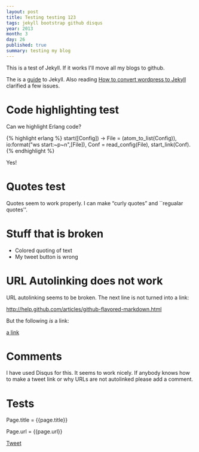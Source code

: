 ```yaml
---
layout: post
title: Testing testing 123
tags: jekyll bootstrap github disqus
year: 2013
month: 3
day: 26
published: true
summary: testing my blog
---
```


This is a test of Jekyll. If it works I'll move all my blogs to github.

The is a <a href="http://cobyism.com/jekyll/docs/home/">guide</a> to Jekyll. Also
reading <a href="http://paulstamatiou.com/how-to-wordpress-to-jekyll">How to convert
wordpress to Jekyll</a> clarified a few issues.

Code highlighting test
======================

Can we highlight Erlang code?

{% highlight erlang %}
start([Config]) ->
    File = (atom_to_list(Config)),
    io:format("ws start:~p~n",[File]),
    Conf = read_config(File),
    start_link(Conf).
{% endhighlight %}

Yes!


Quotes test
===========

Quotes seem to work properly. I can make &ldquo;curly quotes&rdquo; and
``regualar quotes''.

Stuff that is broken
====================

* Colored quoting of text
* My tweet button is wrong

URL Autolinking does not work
==========

URL autolinking seems to be broken. The next line is not turned into 
a link:

http://help.github.com/articles/github-flavored-markdown.html

But the following *is* a link:

<a href="http://help.github.com/articles/github-flavored-markdown.html">a link</a>


Comments
========

I have used Disqus for this. It seems to work nicely.
If anybody knows how to make a tweet link or why URLs are not autolinked please
add a comment.

Tests
=====

Page.title = {{page.title}}

Page.url = {{page.url}}


<a href="https://twitter.com/share" class="twitter-share-button" 
   data-url="http://joearms.github.com/2013/03/27/promoting-erlang.html">Tweet</a>
<script>!function(d,s,id){var js,fjs=d.getElementsByTagName(s)[0];if(!d.getElementById(id)){js=d.createElement(s);js.id=id;js.src="//platform.twitter.com/widgets.js";fjs.parentNode.insertBefore(js,fjs);}}(document,"script","twitter-wjs");</script>







